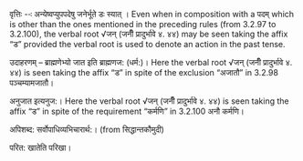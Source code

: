 




वृत्तिः --ः अन्येष्वप्युपपदेषु जनेर्भूते डः स्यात् । Even when in composition with a पदम् which is other than the ones mentioned in the preceding rules (from 3.2.97 to 3.2.100), the verbal root √जन् (जनीँ प्रादुर्भावे ४. ४४) may be seen taking the affix “ड” provided the verbal root is used to denote an action in the past tense.


उदाहरणम् – ब्राह्मणेभ्यो जात इति ब्राह्मणज: (धर्म:)। Here the verbal root √जन् (जनीँ प्रादुर्भावे ४. ४४) is seen taking the affix “ड” in spite of the exclusion “अजातौ” in 3.2.98 पञ्चम्यामजातौ।


अनुजात इत्यनुज:। Here the verbal root √जन् (जनीँ प्रादुर्भावे ४. ४४) is seen taking the affix “ड” in spite of the requirement “कर्मणि” in 3.2.100 अनौ कर्मणि।


अपिशब्द: सर्वोपाधिव्यभिचारार्थ:। (from सिद्धान्तकौमुदी)


परित: खातेति परिखा।

